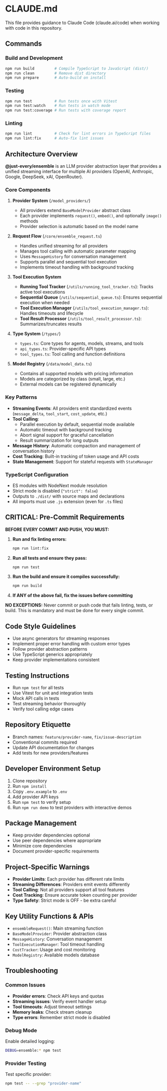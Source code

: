 # CLAUDE.md

This file provides guidance to Claude Code (claude.ai/code) when working with code in this repository.

## Commands

### Build and Development
```bash
npm run build         # Compile TypeScript to JavaScript (dist/)
npm run clean         # Remove dist directory
npm run prepare       # Auto-build on install
```

### Testing
```bash
npm run test          # Run tests once with Vitest
npm run test:watch    # Run tests in watch mode
npm run test:coverage # Run tests with coverage report
```

### Linting
```bash
npm run lint          # Check for lint errors in TypeScript files
npm run lint:fix      # Auto-fix lint issues
```

## Architecture Overview

**@just-every/ensemble** is an LLM provider abstraction layer that provides a unified streaming interface for multiple AI providers (OpenAI, Anthropic, Google, DeepSeek, xAI, OpenRouter).

### Core Components

1. **Provider System** (`/model_providers/`)
   - All providers extend `BaseModelProvider` abstract class
   - Each provider implements `request()`, `embed()`, and optionally `image()` methods
   - Provider selection is automatic based on the model name

2. **Request Flow** (`/core/ensemble_request.ts`)
   - Handles unified streaming for all providers
   - Manages tool calling with automatic parameter mapping
   - Uses `MessageHistory` for conversation management
   - Supports parallel and sequential tool execution
   - Implements timeout handling with background tracking

3. **Tool Execution System**
   - **Running Tool Tracker** (`/utils/running_tool_tracker.ts`): Tracks active tool executions
   - **Sequential Queue** (`/utils/sequential_queue.ts`): Ensures sequential execution when needed
   - **Tool Execution Manager** (`/utils/tool_execution_manager.ts`): Handles timeouts and lifecycle
   - **Tool Result Processor** (`/utils/tool_result_processor.ts`): Summarizes/truncates results

4. **Type System** (`/types/`)
   - `types.ts`: Core types for agents, models, streams, and tools
   - `api_types.ts`: Provider-specific API types
   - `tool_types.ts`: Tool calling and function definitions

5. **Model Registry** (`/data/model_data.ts`)
   - Contains all supported models with pricing information
   - Models are categorized by class (small, large, etc.)
   - External models can be registered dynamically

### Key Patterns

- **Streaming Events**: All providers emit standardized events (`message_delta`, `tool_start`, `cost_update`, etc.)
- **Tool Calling**: 
  - Parallel execution by default, sequential mode available
  - Automatic timeout with background tracking
  - Abort signal support for graceful cancellation
  - Result summarization for long outputs
- **Message History**: Automatic compaction and management of conversation history
- **Cost Tracking**: Built-in tracking of token usage and API costs
- **State Management**: Support for stateful requests with `StateManager`

### TypeScript Configuration

- ES modules with NodeNext module resolution
- Strict mode is disabled (`"strict": false`)
- Outputs to `./dist/` with source maps and declarations
- All imports must use `.js` extension (even for `.ts` files)

## CRITICAL: Pre-Commit Requirements

**BEFORE EVERY COMMIT AND PUSH, YOU MUST:**

1. **Run and fix linting errors:**
   ```bash
   npm run lint:fix
   ```

2. **Run all tests and ensure they pass:**
   ```bash
   npm run test
   ```

3. **Run the build and ensure it compiles successfully:**
   ```bash
   npm run build
   ```

4. **If ANY of the above fail, fix the issues before committing**

**NO EXCEPTIONS:** Never commit or push code that fails linting, tests, or build. This is mandatory and must be done for every single commit.

## Code Style Guidelines

- Use async generators for streaming responses
- Implement proper error handling with custom error types
- Follow provider abstraction patterns
- Use TypeScript generics appropriately
- Keep provider implementations consistent

## Testing Instructions

- Run `npm test` for all tests
- Use Vitest for unit and integration tests
- Mock API calls in tests
- Test streaming behavior thoroughly
- Verify tool calling edge cases

## Repository Etiquette

- Branch names: `feature/provider-name`, `fix/issue-description`
- Conventional commits required
- Update API documentation for changes
- Add tests for new providers/features

## Developer Environment Setup

1. Clone repository
2. Run `npm install`
3. Copy `.env.example` to `.env`
4. Add provider API keys
5. Run `npm test` to verify setup
6. Run `npm run demo` to test providers with interactive demos

## Package Management

- Keep provider dependencies optional
- Use peer dependencies where appropriate
- Minimize core dependencies
- Document provider-specific requirements

## Project-Specific Warnings

- **Provider Limits**: Each provider has different rate limits
- **Streaming Differences**: Providers emit events differently
- **Tool Calling**: Not all providers support all tool features
- **Cost Tracking**: Ensure accurate token counting per provider
- **Type Safety**: Strict mode is OFF - be extra careful

## Key Utility Functions & APIs

- `ensembleRequest()`: Main streaming function
- `BaseModelProvider`: Provider abstraction class
- `MessageHistory`: Conversation management
- `ToolExecutionManager`: Tool timeout handling
- `CostTracker`: Usage and cost monitoring
- `ModelRegistry`: Available models database

## Troubleshooting

### Common Issues

- **Provider errors**: Check API keys and quotas
- **Streaming issues**: Verify event handler setup
- **Tool timeouts**: Adjust timeout settings
- **Memory leaks**: Check stream cleanup
- **Type errors**: Remember strict mode is disabled

### Debug Mode

Enable detailed logging:
```bash
DEBUG=ensemble:* npm test
```

### Provider Testing

Test specific provider:
```bash
npm test -- --grep "provider-name"
```